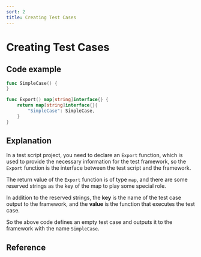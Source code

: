 ```yaml
---
sort: 2
title: Creating Test Cases
---
```


# Creating Test Cases

## Code example

```go
func SimpleCase() {
}

func Export() map[string]interface{} {
	return map[string]interface{}{
		"SimpleCase": SimpleCase,
	}
}
```

## Explanation

In a test script project, you need to declare an `Export` function, 
which is used to provide the necessary information for the test framework, 
so the `Export` function is the interface between the test script and the framework.

The return value of the `Export` function is of type `map`, 
and there are some reserved strings as the key of the map to play some special role.

In addition to the reserved strings, the **key** is the name of the test case output to the framework, 
and the **value** is the function that executes the test case.

So the above code defines an empty test case and outputs it to the framework with the name `SimpleCase`.

## Reference
